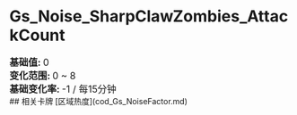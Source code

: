 # Gs_Noise_SharpClawZombies_AttackCount  
  
<div style="font-size:1.2em"><b>基础值: </b> 0 </div>  
<div style="font-size:1.2em"><b>变化范围: </b> 0 ~ 8 </div>  
<div style="font-size:1.2em"><b>基础变化率: </b> -1 / 每15分钟 </div>  
## 相关卡牌  
[区域热度](cod_Gs_NoiseFactor.md)  


<script>document.title="Gs_Noise_SharpClawZombies_AttackCount - 卡牌生存百科 Card Survival Wiki";</script>